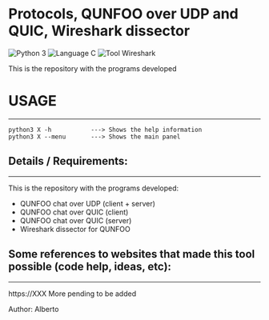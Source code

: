 # Protocols, QUNFOO over UDP and QUIC, Wireshark dissector
![Python 3](https://img.shields.io/badge/Llanguage-Python%203-red) ![Language C](https://img.shields.io/badge/Llanguage-C-yellow) ![Tool Wireshark](https://img.shields.io/badge/Tool-Wireshark-blue)

This is the repository with the programs developed

# USAGE
-------

```
python3 X -h           ---> Shows the help information  
python3 X --menu       ---> Shows the main panel  
```


## Details / Requirements:
-----------------------
This is the repository with the programs developed:
* QUNFOO chat over UDP (client + server)
* QUNFOO chat over QUIC (client)
* QUNFOO chat over QUIC (server)
* Wireshark dissector for QUNFOO


## Some references to websites that made this tool possible (code help, ideas, etc):
-------------------------------------------------------------------------------
https://XXX
More pending to be added


Author: Alberto
